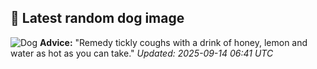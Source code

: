 ## 🐶 Latest random dog image
![Dog](https://images.dog.ceo/breeds/bluetick/n02088632_2507.jpg)
**Advice:** "Remedy tickly coughs with a drink of honey, lemon and water as hot as you can take."
*Updated: 2025-09-14 06:41 UTC*
